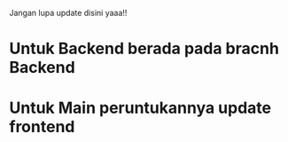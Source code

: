 Jangan lupa update disini yaaa!!
# Untuk Backend berada pada bracnh Backend
# Untuk Main peruntukannya update frontend
